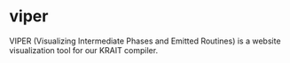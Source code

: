 # viper
VIPER (Visualizing Intermediate Phases and Emitted Routines) is a website visualization tool for our KRAIT compiler.
